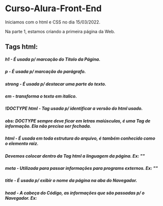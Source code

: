 # Curso-Alura-Front-End

Iniciamos com o html e CSS no dia 15/03/2022.

Na parte 1, estamos criando a primeira página da Web.

## **Tags html:** 

##### h1 - É usada p/ marcação do Titolo da Página.
##### p - É usada p/ marcação do parágrafo.
##### strong - É usada p/ destacar uma parte do texto.
##### em - transforma o texto em italico.
##### !DOCTYPE html - Tag usada p/ identificar a versão do html usado.
##### obs: DOCTYPE sempre deve ficar em letras maiúsculas, é uma Tag de informação. Ela não precisa ser fechada.
##### html - É usada em toda estrutura do arquivo, é também conhecido como o elemento raiz.
##### Devemos colocar dentro da Tag html a linguagem da página. Ex: "<html lang="pt-br">"
##### meta - Utilizada para passar informações para programs externos. Ex: "<meta charset="utf-8">"
##### title -  É usada p/ exibir o nome da página na aba do Navegador.
##### head - A cabeça do Código, as informações que são passadas p/ o Navegador. Ex: <title>, <meta>...
##### body - O corpo da Código, onde fica o que será exibido na página.
